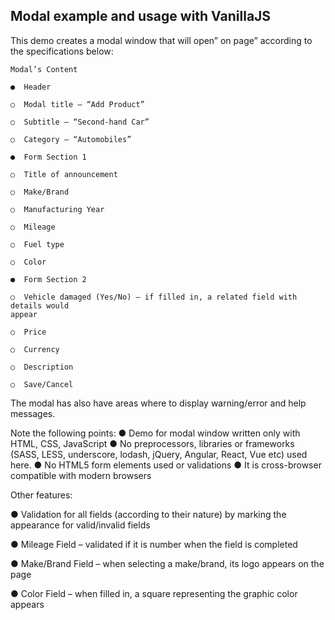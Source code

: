 
  ## Modal example and usage with VanillaJS
     
  This demo creates a modal window that will open” on page” according to the specifications below: 
     
    Modal’s Content 
     
    ●  Header 
     
    ○  Modal title – “Add Product” 
     
    ○  Subtitle – “Second-hand Car” 
     
    ○  Category – “Automobiles” 
     
    ●  Form Section 1 
     
    ○  Title of announcement 
     
    ○  Make/Brand 
     
    ○  Manufacturing Year 
     
    ○  Mileage 
     
    ○  Fuel type 
     
    ○  Color 
     
    ●  Form Section 2 
     
    ○  Vehicle damaged (Yes/No) – if filled in, a related field with details would 
    appear 
     
    ○  Price 
     
    ○  Currency 
     
    ○  Description 
     
    ○  Save/Cancel 
     
  The modal has also have areas where to display warning/error and help messages. 

  Note the following points: 
●  Demo for modal window written only with HTML, CSS, JavaScript
●  No preprocessors, libraries or frameworks (SASS, LESS, underscore, lodash, jQuery, Angular, React, Vue etc) used here. 
●  No HTML5 form elements used or validations 
●  It is cross-browser compatible with modern browsers

  Other features: 

●  Validation  for  all  fields  (according  to  their  nature)  by  marking  the  appearance  for 
valid/invalid fields 
 
●  Mileage Field – validated if it is number when the field is completed 
 
●  Make/Brand  Field  –  when  selecting  a  make/brand,  its  logo appears on the page 
 
●  Color Field – when filled in, a square representing the graphic color appears 

